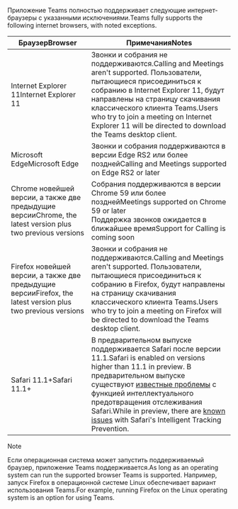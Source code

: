 <span data-ttu-id="0a480-101">Приложение Teams полностью поддерживает следующие интернет-браузеры с указанными исключениями.</span><span class="sxs-lookup"><span data-stu-id="0a480-101">Teams fully supports the following internet browsers, with noted exceptions.</span></span>

|<span data-ttu-id="0a480-102">Браузер</span><span class="sxs-lookup"><span data-stu-id="0a480-102">Browser</span></span>  |<span data-ttu-id="0a480-103">Примечания</span><span class="sxs-lookup"><span data-stu-id="0a480-103">Notes</span></span>  |
|---------|---------|
|<span data-ttu-id="0a480-104">Internet Explorer 11</span><span class="sxs-lookup"><span data-stu-id="0a480-104">Internet Explorer 11</span></span>     |   <span data-ttu-id="0a480-105">Звонки и собрания не поддерживаются.</span><span class="sxs-lookup"><span data-stu-id="0a480-105">Calling and Meetings aren't supported.</span></span> <span data-ttu-id="0a480-106">Пользователи, пытающиеся присоединиться к собранию в Internet Explorer 11, будут направлены на страницу скачивания классического клиента Teams.</span><span class="sxs-lookup"><span data-stu-id="0a480-106">Users who try to join a meeting on Internet Explorer 11 will be directed to download the Teams desktop client.</span></span>      |
|<span data-ttu-id="0a480-107">Microsoft Edge</span><span class="sxs-lookup"><span data-stu-id="0a480-107">Microsoft Edge</span></span>    |<span data-ttu-id="0a480-108">Звонки и собрания поддерживаются в версии Edge RS2 или более поздней</span><span class="sxs-lookup"><span data-stu-id="0a480-108">Calling and Meetings supported on Edge RS2 or later</span></span> |
|<span data-ttu-id="0a480-109">Chrome новейшей версии, а также две предыдущие версии</span><span class="sxs-lookup"><span data-stu-id="0a480-109">Chrome, the latest version plus two previous versions</span></span>     | <span data-ttu-id="0a480-110">Собрания поддерживаются в версии Chrome 59 или более поздней</span><span class="sxs-lookup"><span data-stu-id="0a480-110">Meetings supported on Chrome 59 or later</span></span><br>  <span data-ttu-id="0a480-111">Поддержка звонков ожидается в ближайшее время</span><span class="sxs-lookup"><span data-stu-id="0a480-111">Support for Calling is coming soon</span></span>     |
|<span data-ttu-id="0a480-112">Firefox новейшей версии, а также две предыдущие версии</span><span class="sxs-lookup"><span data-stu-id="0a480-112">Firefox, the latest version plus two previous versions</span></span>     |   <span data-ttu-id="0a480-113">Звонки и собрания не поддерживаются.</span><span class="sxs-lookup"><span data-stu-id="0a480-113">Calling and Meetings aren't supported.</span></span> <span data-ttu-id="0a480-114">Пользователи, пытающиеся присоединиться к собранию в Firefox, будут направлены на страницу скачивания классического клиента Teams.</span><span class="sxs-lookup"><span data-stu-id="0a480-114">Users who try to join a meeting on Firefox will be directed to download the Teams desktop client.</span></span>       |
|<span data-ttu-id="0a480-115">Safari 11.1+</span><span class="sxs-lookup"><span data-stu-id="0a480-115">Safari 11.1+</span></span>     |   <span data-ttu-id="0a480-116">В предварительном выпуске поддерживается Safari после версии 11.1.</span><span class="sxs-lookup"><span data-stu-id="0a480-116">Safari is enabled on versions higher than 11.1 in preview.</span></span> <span data-ttu-id="0a480-117">В предварительном выпуске существуют [известные проблемы](https://support.office.com/article/safari-browser-support-1aac0a7c-35a8-42c1-a7df-f674afe234df) с функцией интеллектуального предотвращения отслеживания Safari.</span><span class="sxs-lookup"><span data-stu-id="0a480-117">While in preview, there are [known issues](https://support.office.com/article/safari-browser-support-1aac0a7c-35a8-42c1-a7df-f674afe234df) with Safari's Intelligent Tracking Prevention.</span></span>|

> [!NOTE]
> <span data-ttu-id="0a480-118">Если операционная система может запустить поддерживаемый браузер, приложение Teams поддерживается.</span><span class="sxs-lookup"><span data-stu-id="0a480-118">As long as an operating system can run the supported browser Teams is supported.</span></span> <span data-ttu-id="0a480-119">Например, запуск Firefox в операционной системе Linux обеспечивает вариант использования Teams.</span><span class="sxs-lookup"><span data-stu-id="0a480-119">For example, running Firefox on the Linux operating system is an option for using Teams.</span></span>
